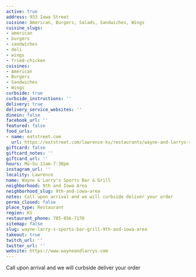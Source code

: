 ```yaml
---
active: true
address: 933 Iowa Street
cuisine: American, Burgers, Salads, Sandwiches, Wings
cuisine_slugs:
- american
- burgers
- sandwiches
- deli
- wings
- fried-chicken
cuisines:
- American
- Burgers
- Sandwiches
- Wings
curbside: true
curbside_instructions: ''
delivery: true
delivery_service_websites: ''
dinein: false
facebook_url: ''
featured: false
food_urls:
- name: eatstreet.com
  url: https://eatstreet.com/lawrence-ks/restaurants/wayne-and-larrys-sports-bar-and-grill
giftcard: false
giftcard_notes: ''
giftcard_url: ''
hours: Mo-Su 11am-7:30pm
instagram_url: ''
locality: Lawrence
name: Wayne & Larry's Sports Bar & Grill
neighborhood: 9th and Iowa Area
neighborhood_slug: 9th-and-iowa-area
notes: Call upon arrival and we will curbside deliver your order
perma_closed: false
place_type: Restaurant
region: KS
restaurant_phone: 785-856-7170
sitemap: false
slug: wayne-larry-s-sports-bar-grill-9th-and-iowa-area
takeout: true
twitch_url: ''
twitter_url: ''
website: https://www.wayneandlarrys.com
---
```


Call upon arrival and we will curbside deliver your order